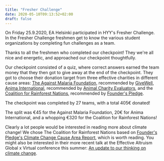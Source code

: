 ```yaml
---
title: "Fresher Challenge"
date: 2020-05-10T09:13:52+02:00
draft: false
---
```


On Friday 25.9.2020, EA Helsinki participated in HYY's Fresher Challenge. In the Fresher Challenge freshmen get to know the various student organizations by completing fun challenges as a team.

Thanks to all the freshmen who completed our checkpoint! They we're all nice and energetic, and approached our checkpoint thoughtfully.

Our checkpoint consisted of a quiz, where correct answers earned the team money that they then got to give away at the end of the checkpoint. They got to choose their donation target from three effective charities in different cause areas: [The Against Malaria Foundation](https://www.againstmalaria.com/), recommended by [GiveWell](https://www.givewell.org/), [Anima International](https://animainternational.org/), recommended by [Animal Charity Evaluators](https://animalcharityevaluators.org/), and the [Coalition for Rainforest Nations](https://www.rainforestcoalition.org/), recommended by [Founder's Pledge](https://founderspledge.com/stories/climate-change-executive-summary).

The checkpoint was completed by 27 teams, with a total 405€ donated!

The split was €45 for the Against Malaria Foundation, 20€ for Anima International, and a whopping €320 for the Coalition for Rainforest Nations!

Clearly a lot people would be interested in reading more about climate change! We chose The Coalition for Rainforest Nations based on [Founder's Pledge's Climate Change Cause Area Report](https://founderspledge.com/stories/climate-change-executive-summary), which is worth reading. You might also be interested in their more recent talk at the Effective Altruism Global x Virtual conference this summer: [An update to our thinking on climate change](https://www.youtube.com/watch?v=yfBzoCPQ8Kc).